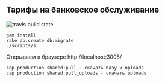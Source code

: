 Тарифы на банковское обслуживание
---------------------------------

![travis build state](https://api.travis-ci.org/BrandyMint/Tarify.png)


```
gem install
rake db:create db:migrate
./scripts/s
``` 

Открываем в браузере http://localhost:3008/

```
cap production shared:pull - скачать базу и uploads
cap production shared:pull_uploads - скачать uploads
```
